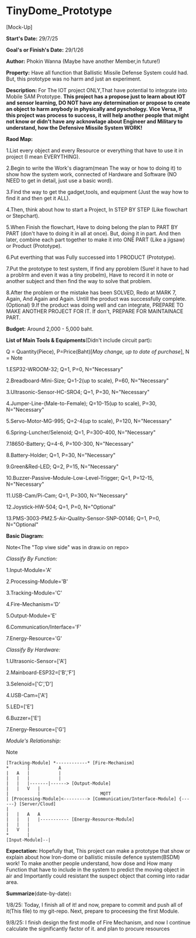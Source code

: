 # TinyDome_Prototype
[Mock-Up]

**Start's Date:** 29/7/25


**Goal's or Finish's Date:** 29/1/26


**Author:** Phokin Wanna (Maybe have another Member,in future!)

**Property:** Have all function that Ballistic Missile Defense System could had. But, this prototype was no harm and just an experiment.

**Description:** For The IOT project ONLY,That have potential to integrate into Mobile SAM Prototype.
**This project has a propose just to learn about IOT and sensor learning,
 DO NOT have any determination or propose to create an object to harm anybody in physically and pyschology.
 Vice Versa, If this project was process to success, it will help another people that might not know or 
didn't have any acknowlage about Engineer and Military to understand, how the Defensive Missile System WORK!**


**Raod Map:**

1.List every object and every Resource or everything that have to use it in project (I mean EVERYTHING).

2.Begin to write the Work's diagram(mean The way or how to doing it) to show how the system work, connected of Hardware and Software (NO NEED to get in detail, just use a basic word).

3.Find the way to get the gadget,tools, and equipment (Just the way how to find it and then get it ALL). 

4.Then, think about how to start a Project, In STEP BY STEP (Like flowchart or Stepchart).

5.When Finish the flowchart, Have to doing belong the plan to PART BY PART (don't have to doing it in all at once). But, doing it in part. And then later, combine  each part together to make it into ONE PART (Like a jigsaw)
 or Product (Prototype).

6.Put everthing that was Fully successed into 1 PRODUCT (Prototype).

7.Put the prototype to test system, If find any pproblem (Sure! it have to had a problrm and even it was a tiny probelm), Have to record it in note or another subject and then find the way to solve that problem.

8.After the problem or the mistake has been SOLVED, Redo at MARK 7, Again, And Again and Again. Untill the product was successfully complete.
(Optional) 9.If the product was doing well and can integrate, PREPARE TO MAKE ANOTHER PROJECT FOR IT. If don't, PREPARE FOR MAINTAINACE PART.


**Budget:** Around 2,000 - 5,000 baht.


**List of Main Tools & Equipments**(Didn't include circuit part)**:**

Q = Quantity(Piece), P=Price(Baht)[*May change, up to date of purchase*], N = Note

1.ESP32-WROOM-32; Q=1, P=0, N="Necessary"

2.Breadboard-Mini-Size; Q=1-2(up to scale), P=60, N="Necessary"

3.Ultrasonic-Sensor-HC-SRO4; Q=1, P=30, N="Necessary"

4.Jumper-Line-(Male-to-Female); Q=10-15(up to scale), P=30, N="Necessary"

5.Servo-Motor-MG-995; Q=2-4(up to scale), P=120, N="Necessary"

6.Spring-Luncher/Selenoid; Q=1, P=300-400, N="Necessary"

7.18650-Battery; Q=4-6, P=100-300, N="Necessary"

8.Battery-Holder; Q=1, P=30, N="Necessary"

9.Green&Red-LED; Q=2, P=15, N="Necessary"

10.Buzzer-Passive-Module-Low-Level-Trigger; Q=1, P=12-15, N="Necessary"

11.USB-Cam/Pi-Cam; Q=1, P=300, N="Necessary"

12.Joystick-HW-504; Q=1, P=0, N="Optional" 

13.PMS-3003-PM2.5-Air-Quality-Sensor-SNP-00146; Q=1, P=0, N="Optional"


**Basic Diagram:**

Note<The "Top viwe side" was in draw.io on repo>

*Classify By Function:*

1.Input-Module='A'

2.Processing-Module='B'

3.Tracking-Module='C'

4.Fire-Mechanism='D'

5.Output-Module='E'

6.Communication/Interface='F'

7.Energy-Resource='G'


*Classify By Hardware:*

1.Ultrasonic-Sensor=['A']

2.Mainboard-ESP32=['B','F']

3.Selenoid=['C','D']

4.USB-Cam=['A']

5.LED=['E']

6.Buzzer=['E']

7.Energy-Resource=['G']


*Module's Relationship:*

Note<Full Scale and more detail in Draw.io>





	[Tracking-Module] *------------* [Fire-Mechanism]
	*		|			A
	|	A	|			|
	|	|	|			|
	|	|	|-------|------> [Output-Module]
	|	|	V	|
	|			|	 				    MQTT   
	| [Processing-Module]<---------> [Communication/Interface-Module] {------} [Server/Cloud] 
	|			
	|	|	A   A	
	|	|	|   |----------- [Energy-Resource-Module]
	|	|	|
	|	V	|	
	*		|
	[Input-Module]--|





**Expectation:** Hopefully that, This project can make a prototype that show or explain about how Iron-dome or 
ballistic missile defence system(BSDM) work! To make another people understand, how dose and How many Function
that have to include in the system to predict the moving object in air and Importantly could resistant the
suspect object that coming into radar area.


**Summarize**(date-by-date)**:**

1/8/25: Today, I finish all of it! and now, prepare to commit and push all of it(This file) to my git-repo. Next, prepare to proceesing the first Module.

9/8/25: I finish design the first modle of Fire Mechanism, and now I continue calculate the significantly factor of it. and plan to procure resources 
